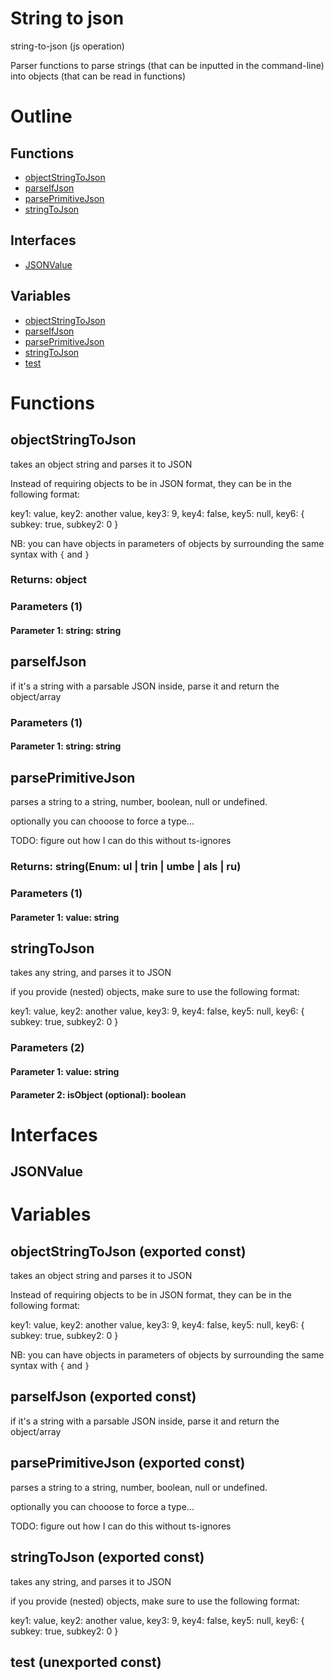 # String to json

string-to-json (js operation)

Parser functions to parse strings (that can be inputted in the command-line) into objects (that can be read in functions)




# Outline

## Functions

- [objectStringToJson](#objectStringToJson)
- [parseIfJson](#parseIfJson)
- [parsePrimitiveJson](#parsePrimitiveJson)
- [stringToJson](#stringToJson)

## Interfaces

- [JSONValue](#jsonvalue)

## Variables

- [objectStringToJson](#objectstringtojson)
- [parseIfJson](#parseifjson)
- [parsePrimitiveJson](#parseprimitivejson)
- [stringToJson](#stringtojson)
- [test](#test)



# Functions

## objectStringToJson

takes an object string and parses it to JSON

Instead of requiring objects to be in JSON format, they can be in the following format:

key1: value, key2: another value, key3: 9, key4: false, key5: null, key6: { subkey: true, subkey2: 0 }

NB: you can have objects in parameters of objects by surrounding the same syntax with `{` and `}`


### Returns: object

### Parameters (1)

#### Parameter 1: string: string

## parseIfJson

if it's a string with a parsable JSON inside, parse it and return the object/array




### Parameters (1)

#### Parameter 1: string: string

## parsePrimitiveJson

parses a string to a string, number, boolean, null or undefined.

optionally you can chooose to force a type...

TODO: figure out how I can do this without ts-ignores


### Returns: string(Enum: ul | trin | umbe | als | ru)

### Parameters (1)

#### Parameter 1: value: string

## stringToJson

takes any string, and parses it to JSON

if you provide (nested) objects, make sure to use the following format:

key1: value, key2: another value, key3: 9, key4: false, key5: null, key6: { subkey: true, subkey2: 0 }




### Parameters (2)

#### Parameter 1: value: string

#### Parameter 2: isObject (optional): boolean

# Interfaces

## JSONValue

# Variables

## objectStringToJson (exported const)

takes an object string and parses it to JSON

Instead of requiring objects to be in JSON format, they can be in the following format:

key1: value, key2: another value, key3: 9, key4: false, key5: null, key6: { subkey: true, subkey2: 0 }

NB: you can have objects in parameters of objects by surrounding the same syntax with `{` and `}`


## parseIfJson (exported const)

if it's a string with a parsable JSON inside, parse it and return the object/array


## parsePrimitiveJson (exported const)

parses a string to a string, number, boolean, null or undefined.

optionally you can chooose to force a type...

TODO: figure out how I can do this without ts-ignores


## stringToJson (exported const)

takes any string, and parses it to JSON

if you provide (nested) objects, make sure to use the following format:

key1: value, key2: another value, key3: 9, key4: false, key5: null, key6: { subkey: true, subkey2: 0 }


## test (unexported const)

